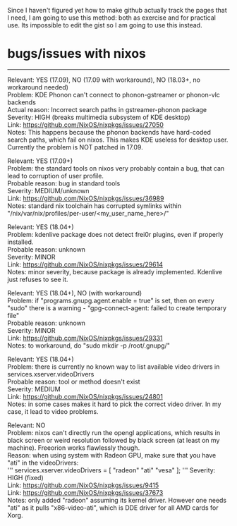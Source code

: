 Since I haven't figured yet how to make github actually track the pages that I need, I am going to use this method: both as exercise and for practical use. Its impossible to edit the gist so I am going to use this instead.

# bugs/issues with nixos
-- -- -- --
Relevant: YES (17.09), NO (17.09 with workaround), NO (18.03+, no workaround needed)  
Problem: KDE Phonon can't connect to phonon-gstreamer or phonon-vlc backends  
Actual reason: Incorrect search paths in gstreamer-phonon package  
Severity: HIGH (breaks multimedia subsystem of KDE desktop)  
Link: https://github.com/NixOS/nixpkgs/issues/27050  
Notes: This happens because the phonon backends have hard-coded search paths, which fail on nixos. This makes KDE useless for desktop user. Currently the problem is NOT patched in 17.09.  


Relevant: YES (17.09+)  
Problem: the standard tools on nixos very probably contain a bug, that can lead to corruption of user profile.  
Probable reason: bug in standard tools  
Severity: MEDIUM/unknown  
Link: https://github.com/NixOS/nixpkgs/issues/36989  
Notes: standard nix toolchain has corrupted symlinks within "/nix/var/nix/profiles/per-user/<my_user_name_here>/"  


Relevant: YES (18.04+)  
Problem: kdenlive package does not detect frei0r plugins, even if properly installed.  
Probable reason: unknown  
Severity: MINOR  
Link: https://github.com/NixOS/nixpkgs/issues/29614  
Notes: minor severity, because package is already implemented. Kdenlive just refuses to see it.  


Relevant: YES (18.04+), NO (with workaround)  
Problem: if "programs.gnupg.agent.enable = true" is set, then on every "sudo" there is a warning - "gpg-connect-agent: failed to create temporary file"  
Probable reason: unknown  
Severity: MINOR  
Link: https://github.com/NixOS/nixpkgs/issues/29331  
Notes: to workaround, do "sudo mkdir -p /root/.gnupg/"  


Relevant: YES (18.04+)  
Problem: there is currently no known way to list available video drivers in services.xserver.videoDrivers  
Probable reason: tool or method doesn't exist  
Severity: MEDIUM  
Link: https://github.com/NixOS/nixpkgs/issues/24801  
Notes: in some cases makes it hard to pick the correct video driver. In my case, it lead to video problems.  


Relevant: NO  
Problem: nixos can't directly run the opengl applications, which results in black screen or weird resolution followed by black screen (at least on my machine). Freeorion works flawlessly though.  
Reason: when using system with Radeon GPU, make sure that you have "ati" in the videoDrivers:  
'''
services.xserver.videoDrivers = [ "radeon" "ati" "vesa" ];
'''
Severity: HIGH (fixed)  
Link: https://github.com/NixOS/nixpkgs/issues/9415  
Link: https://github.com/NixOS/nixpkgs/issues/37673  
Notes: only added "radeon" assuming its kernel driver. However one needs "ati" as it pulls "x86-video-ati", which is DDE driver for all AMD cards for Xorg.  
